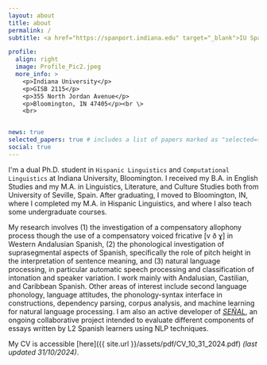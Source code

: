 ```yaml
---
layout: about
title: about
permalink: /
subtitle: <a href="https://spanport.indiana.edu" target="_blank">IU Spanish & Portuguese</a><a> | </a><a href="https://linguistics.indiana.edu" target="_blank">IU Linguistics</a>

profile:
  align: right
  image: Profile_Pic2.jpeg
  more_info: >
    <p>Indiana University</p>
    <p>GISB 2115</p>
    <p>355 North Jordan Avenue</p>  
    <p>Bloomington, IN 47405</p><br \>
    <br>


news: true
selected_papers: true # includes a list of papers marked as "selected={true}"
social: true
---
```

I'm a dual Ph.D. student in `Hispanic Linguistics` and `Computational Linguistics` at Indiana University, Bloomington. I received my B.A. in English Studies and my M.A. in Linguistics, Literature, and Culture Studies both from University of Seville, Spain. After graduating, I moved to Bloomington, IN, where I completed my M.A. in Hispanic Linguistics, and where I also teach some undergraduate courses.

My research involves (1) the investigation of a compensatory allophony process though the use of a compensatory voiced fricative [v ð ɣ] in Western Andalusian Spanish, (2) the phonological investigation of suprasegmental aspects of Spanish, specifically the role of pitch height in the interpretation of sentence meaning, and (3) natural language processing, in particular automatic speech processing and classification of intonation and speaker variation. I work mainly with Andalusian, Castilian, and Caribbean Spanish. Other areas of interest include second language phonology, language attitudes, the phonology-syntax interface in constructions, dependency parsing, corpus analysis, and machine learning for natural language processing. I am also an active developer of _[SEÑAL](https://www.sarroniz.com/projects/SEÑAL/)_, an ongoing collaborative project intended to evaluate different components of essays written by L2 Spanish learners using NLP techniques. 

My CV is accessible [here]({{ site.url }}/assets/pdf/CV_10_31_2024.pdf) _(last updated 31/10/2024)_.
